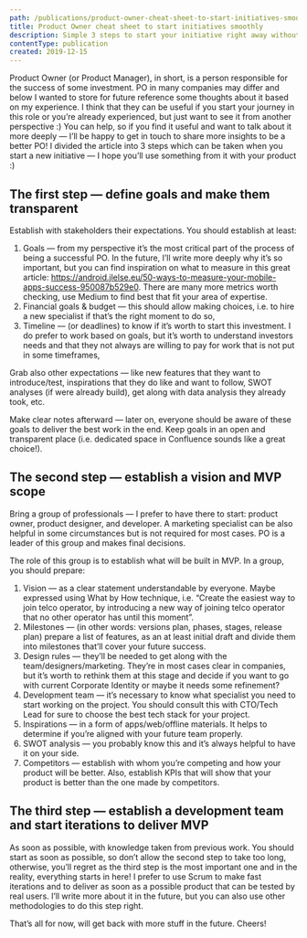 ```yaml
---
path: /publications/product-owner-cheat-sheet-to-start-initiatives-smoothly
title: Product Owner cheat sheet to start initiatives smoothly
description: Simple 3 steps to start your initiative right away without losing time!
contentType: publication
created: 2019-12-15
---
```


Product Owner (or Product Manager), in short, is a person responsible for the success of some investment.
PO in many companies may differ and below I wanted to store for future reference some thoughts about it based on my experience. I think that they can be useful if you start your journey in this role or you’re already experienced, but just want to see it from another perspective :)
You can help, so if you find it useful and want to talk about it more deeply — I’ll be happy to get in touch to share more insights to be a better PO!
I divided the article into 3 steps which can be taken when you start a new initiative — I hope you’ll use something from it with your product :)

## The first step — define goals and make them transparent

Establish with stakeholders their expectations. You should establish at least:

1. Goals — from my perspective it’s the most critical part of the process of being a successful PO. In the future, I’ll write more deeply why it’s so important, but you can find inspiration on what to measure in this great article: https://android.jlelse.eu/50-ways-to-measure-your-mobile-apps-success-950087b529e0. There are many more metrics worth checking, use Medium to find best that fit your area of expertise.
2. Financial goals & budget — this should allow making choices, i.e. to hire a new specialist if that’s the right moment to do so,
3. Timeline — (or deadlines) to know if it’s worth to start this investment. I do prefer to work based on goals, but it’s worth to understand investors needs and that they not always are willing to pay for work that is not put in some timeframes,

Grab also other expectations — like new features that they want to introduce/test, inspirations that they do like and want to follow, SWOT analyses (if were already build), get along with data analysis they already took, etc.

Make clear notes afterward — later on, everyone should be aware of these goals to deliver the best work in the end. Keep goals in an open and transparent place (i.e. dedicated space in Confluence sounds like a great choice!).

## The second step — establish a vision and MVP scope

Bring a group of professionals — I prefer to have there to start: product owner, product designer, and developer. A marketing specialist can be also helpful in some circumstances but is not required for most cases. PO is a leader of this group and makes final decisions.

The role of this group is to establish what will be built in MVP. In a group, you should prepare:

1. Vision — as a clear statement understandable by everyone. Maybe expressed using What by How technique, i.e. “Create the easiest way to join telco operator, by introducing a new way of joining telco operator that no other operator has until this moment”.
2. Milestones — (in other words: versions plan, phases, stages, release plan) prepare a list of features, as an at least initial draft and divide them into milestones that’ll cover your future success.
3. Design rules — they’ll be needed to get along with the team/designers/marketing. They’re in most cases clear in companies, but it’s worth to rethink them at this stage and decide if you want to go with current Corporate Identity or maybe it needs some refinement?
4. Development team — it’s necessary to know what specialist you need to start working on the project. You should consult this with CTO/Tech Lead for sure to choose the best tech stack for your project.
5. Inspirations — in a form of apps/web/offline materials. It helps to determine if you’re aligned with your future team properly.
6. SWOT analysis — you probably know this and it’s always helpful to have it on your side.
7. Competitors — establish with whom you’re competing and how your product will be better. Also, establish KPIs that will show that your product is better than the one made by competitors.

## The third step — establish a development team and start iterations to deliver MVP

As soon as possible, with knowledge taken from previous work.
You should start as soon as possible, so don’t allow the second step to take too long, otherwise, you’ll regret as the third step is the most important one and in the reality, everything starts in here!
I prefer to use Scrum to make fast iterations and to deliver as soon as a possible product that can be tested by real users. I’ll write more about it in the future, but you can also use other methodologies to do this step right.

That’s all for now, will get back with more stuff in the future.
Cheers!

